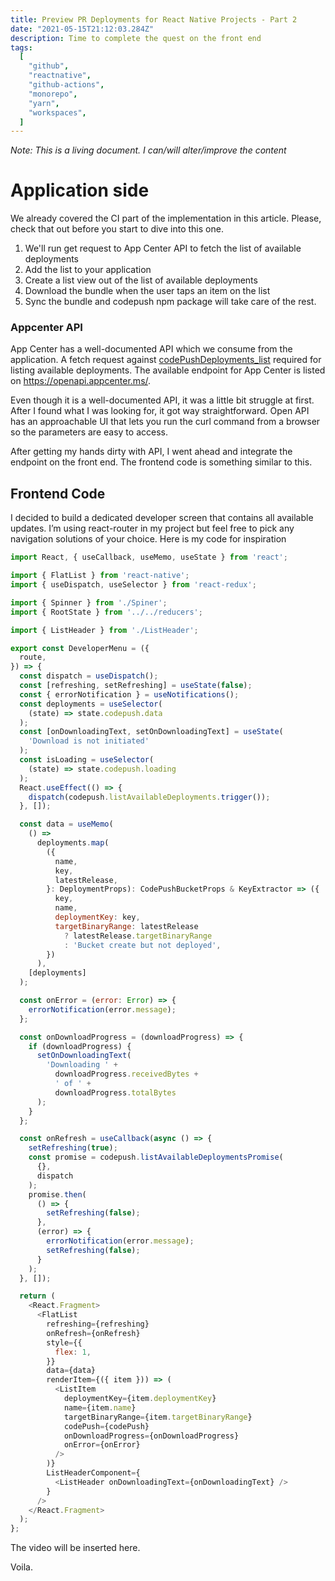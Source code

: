 ```yaml
---
title: Preview PR Deployments for React Native Projects - Part 2
date: "2021-05-15T21:12:03.284Z"
description: Time to complete the quest on the front end 
tags:
  [
    "github",
    "reactnative",
    "github-actions",
    "monorepo",
    "yarn",
    "workspaces",
  ]
---
```


*Note: This is a living document. I can/will alter/improve the content*

# Application side

We already covered the CI part of the implementation in this article. Please, check that out before you start to dive into this one.
1. We'll run get request to App Center API to fetch the list of available deployments
2. Add the list to your application
3. Create a list view out of the list of available deployments 
4. Download the bundle when the user taps an item on the list
5. Sync the bundle and codepush npm package will take care of the rest.


### Appcenter API
App Center has a well-documented API which we consume from the application. A fetch request against [codePushDeployments_list](https://openapi.appcenter.ms/#/codepush/codePushDeployments_list) required for listing available deployments. The available endpoint for App Center is listed on https://openapi.appcenter.ms/.

Even though it is a well-documented API, it was a little bit struggle at first. After I found what I was looking for, it got way straightforward. Open API has an approachable UI that lets you run the curl command from a browser so the parameters are easy to access.

After getting my hands dirty with API, I went ahead and integrate the endpoint on the front end. The frontend code is something similar to this.


## Frontend Code

I decided to build a dedicated developer screen that contains all available updates. I’m using react-router in my project but feel free to pick any navigation solutions of your choice. 
Here is my code for inspiration


```js
import React, { useCallback, useMemo, useState } from 'react';

import { FlatList } from 'react-native';
import { useDispatch, useSelector } from 'react-redux';

import { Spinner } from './Spiner';
import { RootState } from '../../reducers';

import { ListHeader } from './ListHeader';

export const DeveloperMenu = ({
  route,
}) => {
  const dispatch = useDispatch();
  const [refreshing, setRefreshing] = useState(false);
  const { errorNotification } = useNotifications();
  const deployments = useSelector(
    (state) => state.codepush.data
  );
  const [onDownloadingText, setOnDownloadingText] = useState(
    'Download is not initiated'
  );
  const isLoading = useSelector(
    (state) => state.codepush.loading
  );
  React.useEffect(() => {
    dispatch(codepush.listAvailableDeployments.trigger());
  }, []);

  const data = useMemo(
    () =>
      deployments.map(
        ({
          name,
          key,
          latestRelease,
        }: DeploymentProps): CodePushBucketProps & KeyExtractor => ({
          key,
          name,
          deploymentKey: key,
          targetBinaryRange: latestRelease
            ? latestRelease.targetBinaryRange
            : 'Bucket create but not deployed',
        })
      ),
    [deployments]
  );

  const onError = (error: Error) => {
    errorNotification(error.message);
  };

  const onDownloadProgress = (downloadProgress) => {
    if (downloadProgress) {
      setOnDownloadingText(
        'Downloading ' +
          downloadProgress.receivedBytes +
          ' of ' +
          downloadProgress.totalBytes
      );
    }
  };

  const onRefresh = useCallback(async () => {
    setRefreshing(true);
    const promise = codepush.listAvailableDeploymentsPromise(
      {},
      dispatch
    );
    promise.then(
      () => {
        setRefreshing(false);
      },
      (error) => {
        errorNotification(error.message);
        setRefreshing(false);
      }
    );
  }, []);

  return (
    <React.Fragment>
      <FlatList
        refreshing={refreshing}
        onRefresh={onRefresh}
        style={{
          flex: 1,
        }}
        data={data}
        renderItem={({ item })) => (
          <ListItem
            deploymentKey={item.deploymentKey}
            name={item.name}
            targetBinaryRange={item.targetBinaryRange}
            codePush={codePush}
            onDownloadProgress={onDownloadProgress}
            onError={onError}
          />
        )}
        ListHeaderComponent={
          <ListHeader onDownloadingText={onDownloadingText} />
        }
      />
    </React.Fragment>
  );
};
```

The video will be inserted here.

Voila.